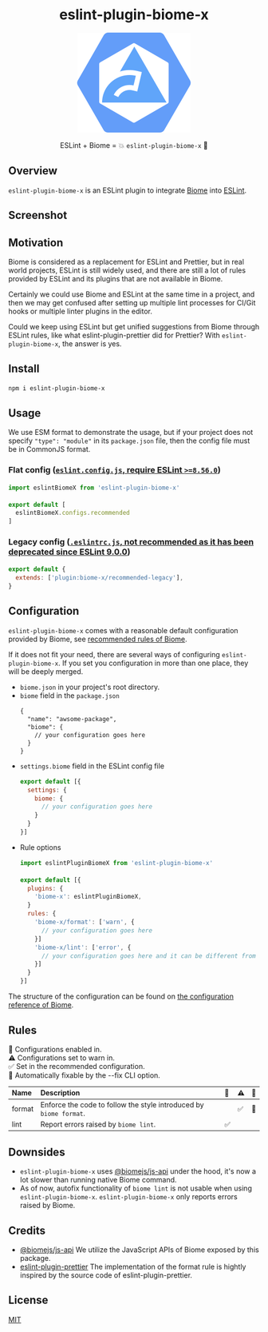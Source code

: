 <h1 align="center">eslint-plugin-biome-x</h1>

<p align="center">
  <img src="docs/images/logo.svg">
</p>

<p align="center">
  ESLint + Biome = 💥 <code>eslint-plugin-biome-x</code> 🤯
</p>

## Overview

`eslint-plugin-biome-x` is an ESLint plugin to integrate [Biome](https://biomejs.dev/) into [ESLint](https://eslint.org/).

## Screenshot

## Motivation
Biome is considered as a replacement for ESLint and Prettier, but in real world projects, ESLint is still widely used, and there are still a lot of rules provided by ESLint and its plugins that are not available in Biome.

Certainly we could use Biome and ESLint at the same time in a project, and then we may get confused after setting up multiple lint processes for CI/Git hooks or multiple linter plugins in the editor.

Could we keep using ESLint but get unified suggestions from Biome through ESLint rules, like what eslint-plugin-prettier did for Prettier? With `eslint-plugin-biome-x`, the answer is yes.

## Install
```sh
npm i eslint-plugin-biome-x
```

## Usage
We use ESM format to demonstrate the usage, but if your project does not specify `"type": "module"` in its `package.json` file, then the config file must be in CommonJS format.

### Flat config ([`eslint.config.js`, require ESLint `>=8.56.0`](https://eslint.org/docs/latest/use/configure/configuration-files))
```js
import eslintBiomeX from 'eslint-plugin-biome-x'

export default [
  eslintBiomeX.configs.recommended
]
```

### Legacy config ([`.eslintrc.js`, not recommended as it has been deprecated since ESLint 9.0.0](https://eslint.org/docs/latest/use/configure/configuration-files-deprecated))
```js
export default {
  extends: ['plugin:biome-x/recommended-legacy'],
}
```

## Configuration
`eslint-plugin-biome-x` comes with a reasonable default configuration provided by Biome, see [recommended rules of Biome](https://biomejs.dev/linter/rules/#recommended-rules).

If it does not fit your need, there are several ways of configuring `eslint-plugin-biome-x`. If you set you configuration in more than one place, they will be deeply merged.

- `biome.json` in your project's root directory.
- `biome` field in the `package.json`
  ```json5
  {
    "name": "awsome-package",
    "biome": {
      // your configuration goes here
    }
  }
  ```
- `settings.biome` field in the ESLint config file
  ```js
  export default [{
    settings: {
      biome: {
        // your configuration goes here
      }
    }
  }]
  ```
- Rule options
  ```js
  import eslintPluginBiomeX from 'eslint-plugin-biome-x'

  export default [{
    plugins: {
      'biome-x': eslintPluginBiomeX,
    }
    rules: {
      'biome-x/format': ['warn', {
        // your configuration goes here
      }]
      'biome-x/lint': ['error', {
        // your configuration goes here and it can be different from above
      }]
    }
  }]
  ```

The structure of the configuration can be found on [the configuration reference of Biome](https://biomejs.dev/reference/configuration/).

## Rules
💼 Configurations enabled in.\
⚠️ Configurations set to warn in.\
✅ Set in the recommended configuration.\
🔧 Automatically fixable by the --fix CLI option.

| Name | Description | 💼 | ⚠️ | 🔧 |
| :-- | :-- | :-- | :-- | :-- |
| format | Enforce the code to follow the style introduced by `biome format`. | | ✅ | 🔧 |
| lint | Report errors raised by `biome lint`. | ✅ | | |

## Downsides
- `eslint-plugin-biome-x` uses [@biomejs/js-api](https://www.npmjs.com/package/@biomejs/js-api) under the hood, it's now a lot slower than running native Biome command.
- As of now, autofix functionality of `biome lint` is not usable when using `eslint-plugin-biome-x`. `eslint-plugin-biome-x` only reports errors raised by Biome.

## Credits
- [@biomejs/js-api](https://github.com/biomejs/biome/tree/main/packages/%40biomejs/js-api)
  We utilize the JavaScript APIs of Biome exposed by this package.
- [eslint-plugin-prettier](https://github.com/prettier/eslint-plugin-prettier)
  The implementation of the format rule is hightly inspired by the source code of eslint-plugin-prettier.

## License
[MIT](license)
